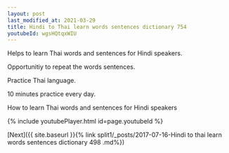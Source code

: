 ```yaml
---
layout: post
last_modified_at: 2021-03-29
title: Hindi to Thai learn words sentences dictionary 754 
youtubeId: wgsHQtqxWIU
---
```

 
 
Helps to learn Thai words and sentences for Hindi speakers.

Opportunitiy to repeat the words sentences. 

Practice Thai language. 
 
10 minutes practice every day. 
 
How to learn Thai words and sentences for Hindi speakers 
 
{% include youtubePlayer.html id=page.youtubeId %}
 
 
[Next]({{ site.baseurl }}{% link  split1/_posts/2017-07-16-Hindi to thai learn words sentences dictionary 498 .md%})
 
